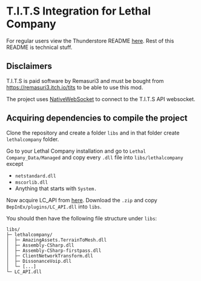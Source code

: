 ﻿# T.I.T.S Integration for Lethal Company

For regular users view the Thunderstore README [here](PackageSkeleton%2FREADME.md). Rest of this README is technical
stuff.

## Disclaimers
T.I.T.S is paid software by Remasuri3 and must be bought from https://remasuri3.itch.io/tits to be able to use this mod.

The project uses [NativeWebSocket](https://github.com/endel/NativeWebSocket) to connect to the T.I.T.S API websocket.

## Acquiring dependencies to compile the project

Clone the repository and create a folder `libs` and in that folder create `lethalcompany` folder.

Go to your Lethal Company installation and go to `Lethal Company_Data/Managed` and copy every `.dll` file into `libs/lethalcompany` except
 - `netstandard.dll`
 - `mscorlib.dll`
 - Anything that starts with `System.`

Now acquire LC_API from [here](https://github.com/steven4547466/LC-API/releases/latest). Download the `.zip` and copy `BepInEx/plugins/LC_API.dll` into `libs`.

You should then have the following file structure under `libs`:
```
libs/
├─ lethalcompany/
│  ├─ AmazingAssets.TerrainToMesh.dll
│  ├─ Assembly-CSharp.dll
│  ├─ Assembly-CSharp-firstpass.dll
│  ├─ ClientNetworkTransform.dll
│  ├─ DissonanceVoip.dll
│  └─ [...]
└─ LC_API.dll
```
